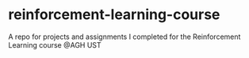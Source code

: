 # reinforcement-learning-course
A repo for projects and assignments I completed for the Reinforcement Learning course @AGH UST
